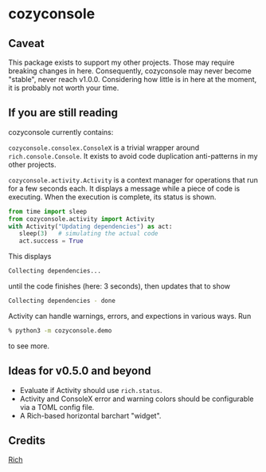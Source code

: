 # cozyconsole

## Caveat

This package exists to support my other projects. Those may require breaking changes in here. Consequently, cozyconsole may never become "stable", never reach v1.0.0. Considering how little is in here at the moment, it is probably not worth your time.

## If you are still reading

cozyconsole currently contains:

`cozyconsole.consolex.ConsoleX` is a trivial wrapper around  `rich.console.Console`. It exists to avoid code duplication anti-patterns in my other projects.

`cozyconsole.activity.Activity` is a context manager for operations that run for a few seconds each. It displays a message while a piece of code is executing. When the execution is complete, its status is shown.

```python
from time import sleep
from cozyconsole.activity import Activity
with Activity("Updating dependencies") as act:
   sleep(3)   # simulating the actual code
   act.success = True
```

This displays

```sh
Collecting dependencies...
```

until the code finishes (here: 3 seconds), then updates that to show

```sh
Collecting dependencies - done
```

Activity can handle warnings, errors, and expections in various ways. Run

```bash
% python3 -m cozyconsole.demo
```

to see more.

## Ideas for v0.5.0 and beyond

- Evaluate if Activity should use `rich.status`.
- Activity and ConsoleX error and warning colors should be configurable via a TOML config file.
- A Rich-based horizontal barchart "widget".

## Credits

[Rich](https://pypi.org/project/rich/)
